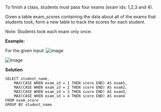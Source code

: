 To finish a class, students must pass four exams (exam ids: 1,2,3 and 4).

Given a table exam_scores containing the data about all of the exams that students took, form a new table to track the scores for each student.

Note: Students took each exam only once.

**Example:**

For the given input:
![image](https://github.com/AnjaliMizJ/SQL-/assets/31090029/df5e4a0c-0b03-4471-8806-a1ef2c883845)

![image](https://github.com/AnjaliMizJ/SQL-/assets/31090029/4fcf4de9-63fe-4899-b13e-de74d9e3bbef)


**Solution**

    SELECT student_name,
        MAX(CASE WHEN exam_id = 1 THEN score END) AS exam1,
        MAX(CASE WHEN exam_id = 2 THEN score END) AS exam2,
        MAX(CASE WHEN exam_id = 3 THEN score END) AS exam3,
        MAX(CASE WHEN exam_id = 4 THEN score END) AS exam4
    FROM exam_score
    GROUP BY student_name

